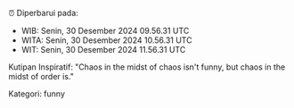 ⏰ Diperbarui pada:
- WIB: Senin, 30 Desember 2024 09.56.31 UTC
- WITA: Senin, 30 Desember 2024 10.56.31 UTC
- WIT: Senin, 30 Desember 2024 11.56.31 UTC

Kutipan Inspiratif:
"Chaos in the midst of chaos isn't funny, but chaos in the midst of order is."


Kategori: funny

